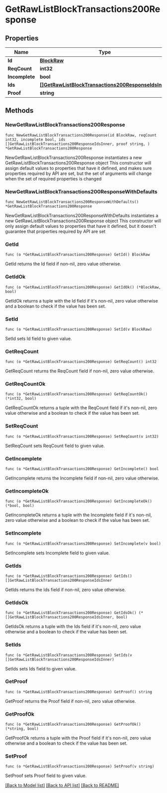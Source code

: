 # GetRawListBlockTransactions200Response

## Properties

Name | Type | Description | Notes
------------ | ------------- | ------------- | -------------
**Id** | [**BlockRaw**](BlockRaw.md) |  | 
**ReqCount** | **int32** |  | 
**Incomplete** | **bool** |  | 
**Ids** | [**[]GetRawListBlockTransactions200ResponseIdsInner**](GetRawListBlockTransactions200ResponseIdsInner.md) |  | 
**Proof** | **string** |  | 

## Methods

### NewGetRawListBlockTransactions200Response

`func NewGetRawListBlockTransactions200Response(id BlockRaw, reqCount int32, incomplete bool, ids []GetRawListBlockTransactions200ResponseIdsInner, proof string, ) *GetRawListBlockTransactions200Response`

NewGetRawListBlockTransactions200Response instantiates a new GetRawListBlockTransactions200Response object
This constructor will assign default values to properties that have it defined,
and makes sure properties required by API are set, but the set of arguments
will change when the set of required properties is changed

### NewGetRawListBlockTransactions200ResponseWithDefaults

`func NewGetRawListBlockTransactions200ResponseWithDefaults() *GetRawListBlockTransactions200Response`

NewGetRawListBlockTransactions200ResponseWithDefaults instantiates a new GetRawListBlockTransactions200Response object
This constructor will only assign default values to properties that have it defined,
but it doesn't guarantee that properties required by API are set

### GetId

`func (o *GetRawListBlockTransactions200Response) GetId() BlockRaw`

GetId returns the Id field if non-nil, zero value otherwise.

### GetIdOk

`func (o *GetRawListBlockTransactions200Response) GetIdOk() (*BlockRaw, bool)`

GetIdOk returns a tuple with the Id field if it's non-nil, zero value otherwise
and a boolean to check if the value has been set.

### SetId

`func (o *GetRawListBlockTransactions200Response) SetId(v BlockRaw)`

SetId sets Id field to given value.


### GetReqCount

`func (o *GetRawListBlockTransactions200Response) GetReqCount() int32`

GetReqCount returns the ReqCount field if non-nil, zero value otherwise.

### GetReqCountOk

`func (o *GetRawListBlockTransactions200Response) GetReqCountOk() (*int32, bool)`

GetReqCountOk returns a tuple with the ReqCount field if it's non-nil, zero value otherwise
and a boolean to check if the value has been set.

### SetReqCount

`func (o *GetRawListBlockTransactions200Response) SetReqCount(v int32)`

SetReqCount sets ReqCount field to given value.


### GetIncomplete

`func (o *GetRawListBlockTransactions200Response) GetIncomplete() bool`

GetIncomplete returns the Incomplete field if non-nil, zero value otherwise.

### GetIncompleteOk

`func (o *GetRawListBlockTransactions200Response) GetIncompleteOk() (*bool, bool)`

GetIncompleteOk returns a tuple with the Incomplete field if it's non-nil, zero value otherwise
and a boolean to check if the value has been set.

### SetIncomplete

`func (o *GetRawListBlockTransactions200Response) SetIncomplete(v bool)`

SetIncomplete sets Incomplete field to given value.


### GetIds

`func (o *GetRawListBlockTransactions200Response) GetIds() []GetRawListBlockTransactions200ResponseIdsInner`

GetIds returns the Ids field if non-nil, zero value otherwise.

### GetIdsOk

`func (o *GetRawListBlockTransactions200Response) GetIdsOk() (*[]GetRawListBlockTransactions200ResponseIdsInner, bool)`

GetIdsOk returns a tuple with the Ids field if it's non-nil, zero value otherwise
and a boolean to check if the value has been set.

### SetIds

`func (o *GetRawListBlockTransactions200Response) SetIds(v []GetRawListBlockTransactions200ResponseIdsInner)`

SetIds sets Ids field to given value.


### GetProof

`func (o *GetRawListBlockTransactions200Response) GetProof() string`

GetProof returns the Proof field if non-nil, zero value otherwise.

### GetProofOk

`func (o *GetRawListBlockTransactions200Response) GetProofOk() (*string, bool)`

GetProofOk returns a tuple with the Proof field if it's non-nil, zero value otherwise
and a boolean to check if the value has been set.

### SetProof

`func (o *GetRawListBlockTransactions200Response) SetProof(v string)`

SetProof sets Proof field to given value.



[[Back to Model list]](../README.md#documentation-for-models) [[Back to API list]](../README.md#documentation-for-api-endpoints) [[Back to README]](../README.md)


